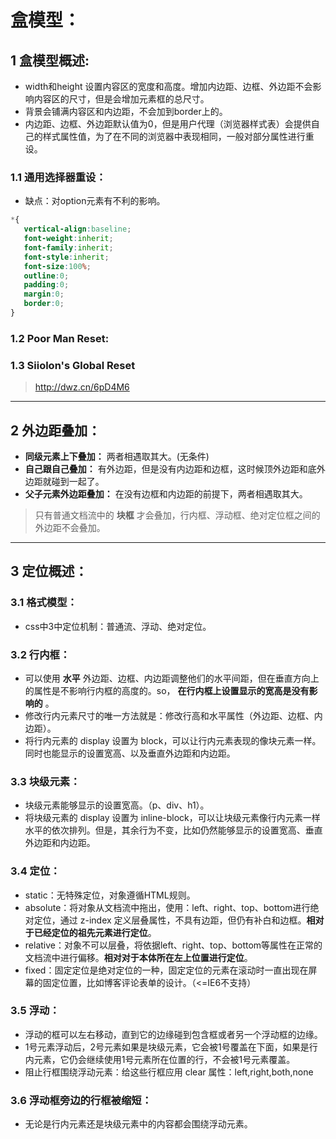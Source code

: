 # 盒模型：

## 1 盒模型概述:

- width和height 设置内容区的宽度和高度。增加内边距、边框、外边距不会影响内容区的尺寸，但是会增加元素框的总尺寸。
- 背景会铺满内容区和内边距，不会加到border上的。
- 内边距、边框、外边距默认值为0，但是用户代理（浏览器样式表）会提供自己的样式属性值，为了在不同的浏览器中表现相同，一般对部分属性进行重设。

### 1.1 通用选择器重设：

- 缺点：对option元素有不利的影响。

```css
*{
   vertical-align:baseline;
   font-weight:inherit;
   font-family:inherit;
   font-style:inherit;
   font-size:100%;
   outline:0;
   padding:0;
   margin:0;
   border:0;
}
```

### 1.2 Poor Man Reset:

### 1.3 Siiolon's Global Reset

> http://dwz.cn/6pD4M6

---

## 2 外边距叠加：

- **同级元素上下叠加：** 两者相遇取其大。(无条件)
- **自己跟自己叠加：** 有外边距，但是没有内边距和边框，这时候顶外边距和底外边距就碰到一起了。
- **父子元素外边距叠加：** 在没有边框和内边距的前提下，两者相遇取其大。
> 只有普通文档流中的 **块框** 才会叠加，行内框、浮动框、绝对定位框之间的外边距不会叠加。

---

## 3 定位概述：

### 3.1 格式模型：

- css中3中定位机制：普通流、浮动、绝对定位。

### 3.2 行内框：

- 可以使用 **水平** 外边距、边框、内边距调整他们的水平间距，但在垂直方向上的属性是不影响行内框的高度的。so， **在行内框上设置显示的宽高是没有影响的** 。
- 修改行内元素尺寸的唯一方法就是：修改行高和水平属性（外边距、边框、内边距）。
- 将行内元素的 display 设置为 block，可以让行内元素表现的像块元素一样。同时也能显示的设置宽高、以及垂直外边距和内边距。

### 3.3 块级元素：

- 块级元素能够显示的设置宽高。（p、div、h1）。
- 将块级元素的 display 设置为 inline-block，可以让块级元素像行内元素一样水平的依次排列。但是，其余行为不变，比如仍然能够显示的设置宽高、垂直外边距和内边距。

### 3.4 定位：

- static：无特殊定位，对象遵循HTML规则。
- absolute：将对象从文档流中拖出，使用：left、right、top、bottom进行绝对定位，通过 z-index 定义层叠属性，不具有边距，但仍有补白和边框。**相对于已经定位的祖先元素进行定位**。
- relative：对象不可以层叠，将依据left、right、top、bottom等属性在正常的文档流中进行偏移。**相对对于本体所在左上位置进行定位**。
- fixed：固定定位是绝对定位的一种，固定定位的元素在滚动时一直出现在屏幕的固定位置，比如博客评论表单的设计。（<=IE6不支持）

### 3.5 浮动：

- 浮动的框可以左右移动，直到它的边缘碰到包含框或者另一个浮动框的边缘。
- 1号元素浮动后，2号元素如果是块级元素，它会被1号覆盖在下面，如果是行内元素，它仍会继续使用1号元素所在位置的行，不会被1号元素覆盖。
- 阻止行框围绕浮动元素：给这些行框应用 clear 属性：left,right,both,none

### 3.6 浮动框旁边的行框被缩短：

- 无论是行内元素还是块级元素中的内容都会围绕浮动元素。
